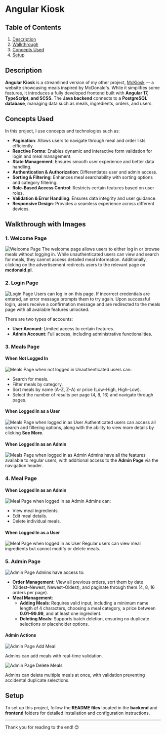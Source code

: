 # Angular Kiosk

## Table of Contents
1. [Description](#description)
2. [Walkthrough](#walkthrough)
3. [Concepts Used](#concepts-used)
4. [Setup](#setup)

## Description
**Angular Kiosk** is a streamlined version of my other project, [McKiosk](https://github.com/mhermannn/McKiosk) — a website showcasing meals inspired by McDonald's. While it simplifies some features, it introduces a fully developed frontend built with **Angular 17, TypeScript, and SCSS**. The **Java backend** connects to a **PostgreSQL database**, managing data such as meals, ingredients, orders, and users.

## Concepts Used
In this project, I use concepts and technologies such as:
- **Pagination**: Allows users to navigate through meal and order lists efficiently.
- **Reactive Forms**: Enables dynamic and interactive form validation for login and meal management.
- **State Management**: Ensures smooth user experience and better data handling.
- **Authentication & Authorization**: Differentiates user and admin access.
- **Sorting & Filtering**: Enhances meal searchability with sorting options and category filtering.
- **Role-Based Access Control**: Restricts certain features based on user roles.
- **Validation & Error Handling**: Ensures data integrity and user guidance.
- **Responsive Design**: Provides a seamless experience across different devices.

## Walkthrough with Images

### 1. Welcome Page
![Welcome Page](README_images/welcome.png)
The welcome page allows users to either log in or browse meals without logging in. While unauthenticated users can view and search for meals, they cannot access detailed meal information. Additionally, clicking on the advertisement redirects users to the relevant page on **mcdonald.pl**.

### 2. Login Page
![Login Page](README_images/login.png)
Users can log in on this page. If incorrect credentials are entered, an error message prompts them to try again. Upon successful login, users receive a confirmation message and are redirected to the meals page with all available features unlocked.

There are two types of accounts:
- **User Account**: Limited access to certain features.
- **Admin Account**: Full access, including administrative functionalities.

### 3. Meals Page
#### When Not Logged In
![Meals Page when not logged in](README_images/meals_not_logged.png)
Unauthenticated users can:
- Search for meals.
- Filter meals by category.
- Sort meals by name (A–Z, Z–A) or price (Low–High, High–Low).
- Select the number of results per page (4, 8, 16) and navigate through pages.

#### When Logged In as a User
![Meals Page when logged in as User](README_images/meals_user.png)
Authenticated users can access all search and filtering options, along with the ability to view more details by clicking **See More**.

#### When Logged In as an Admin
![Meals Page when logged in as Admin](README_images/meals_logged.png)
Admins have all the features available to regular users, with additional access to the **Admin Page** via the navigation header.

### 4. Meal Page
#### When Logged In as an Admin
![Meal Page when logged in as Admin](README_images/meal.png)
Admins can:
- View meal ingredients.
- Edit meal details.
- Delete individual meals.

#### When Logged In as a User
![Meal Page when logged in as User](README_images/meal_user.png)
Regular users can view meal ingredients but cannot modify or delete meals.

### 5. Admin Page
![Admin Page](README_images/admin.png)
Admins have access to:
- **Order Management**: View all previous orders, sort them by date (Oldest–Newest, Newest–Oldest), and paginate through them (4, 8, 16 orders per page).
- **Meal Management**:
  - **Adding Meals**: Requires valid input, including a minimum name length of 4 characters, choosing a meal category, a price between **0.01–99.99**, and at least one ingredient.
  - **Deleting Meals**: Supports batch deletion, ensuring no duplicate selections or placeholder options.

#### Admin Actions
![Admin Page Add Meal](README_images/admin_add.png)

Admins can add meals with real-time validation.

![Admin Page Delete Meals](README_images/delete_admin.png)

Admins can delete multiple meals at once, with validation preventing accidental duplicate selections.

## Setup
To set up this project, follow the **README files** located in the **backend** and **frontend** folders for detailed installation and configuration instructions.

---

Thank you for reading to the end! 😊
